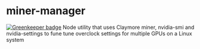 # miner-manager

[![Greenkeeper badge](https://badges.greenkeeper.io/Roaders/miner-manager.svg)](https://greenkeeper.io/)
Node utility that uses Claymore miner, nvidia-smi and nvidia-settings to fune tune overclock settings for multiple GPUs on a Linux system
